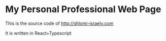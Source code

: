 # My Personal Professional Web Page

This is the source code of http://shlomi-israely.com

It is written in React+Typescript
